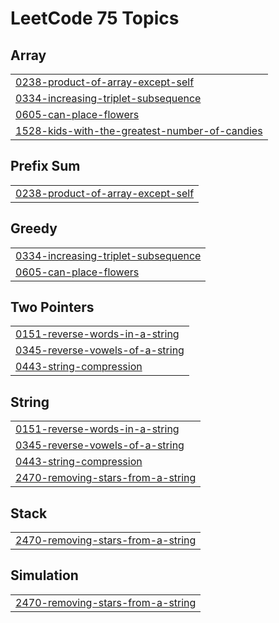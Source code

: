 

<!---LeetCode Topics Start-->
# LeetCode 75 Topics
## Array
|  |
| ------- |
| [0238-product-of-array-except-self](https://github.com/karanmaheshwari16/LeetCode-75/tree/master/0238-product-of-array-except-self) |
| [0334-increasing-triplet-subsequence](https://github.com/karanmaheshwari16/LeetCode-75/tree/master/0334-increasing-triplet-subsequence) |
| [0605-can-place-flowers](https://github.com/karanmaheshwari16/LeetCode-75/tree/master/0605-can-place-flowers) |
| [1528-kids-with-the-greatest-number-of-candies](https://github.com/karanmaheshwari16/LeetCode-75/tree/master/1528-kids-with-the-greatest-number-of-candies) |
## Prefix Sum
|  |
| ------- |
| [0238-product-of-array-except-self](https://github.com/karanmaheshwari16/LeetCode-75/tree/master/0238-product-of-array-except-self) |
## Greedy
|  |
| ------- |
| [0334-increasing-triplet-subsequence](https://github.com/karanmaheshwari16/LeetCode-75/tree/master/0334-increasing-triplet-subsequence) |
| [0605-can-place-flowers](https://github.com/karanmaheshwari16/LeetCode-75/tree/master/0605-can-place-flowers) |
## Two Pointers
|  |
| ------- |
| [0151-reverse-words-in-a-string](https://github.com/karanmaheshwari16/LeetCode-75/tree/master/0151-reverse-words-in-a-string) |
| [0345-reverse-vowels-of-a-string](https://github.com/karanmaheshwari16/LeetCode-75/tree/master/0345-reverse-vowels-of-a-string) |
| [0443-string-compression](https://github.com/karanmaheshwari16/LeetCode-75/tree/master/0443-string-compression) |
## String
|  |
| ------- |
| [0151-reverse-words-in-a-string](https://github.com/karanmaheshwari16/LeetCode-75/tree/master/0151-reverse-words-in-a-string) |
| [0345-reverse-vowels-of-a-string](https://github.com/karanmaheshwari16/LeetCode-75/tree/master/0345-reverse-vowels-of-a-string) |
| [0443-string-compression](https://github.com/karanmaheshwari16/LeetCode-75/tree/master/0443-string-compression) |
| [2470-removing-stars-from-a-string](https://github.com/karanmaheshwari16/LeetCode-75/tree/master/2470-removing-stars-from-a-string) |
## Stack
|  |
| ------- |
| [2470-removing-stars-from-a-string](https://github.com/karanmaheshwari16/LeetCode-75/tree/master/2470-removing-stars-from-a-string) |
## Simulation
|  |
| ------- |
| [2470-removing-stars-from-a-string](https://github.com/karanmaheshwari16/LeetCode-75/tree/master/2470-removing-stars-from-a-string) |
<!---LeetCode Topics End-->
